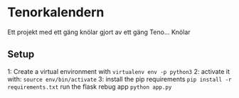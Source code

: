 # Tenorkalendern
Ett projekt med ett gäng knölar gjort av ett gäng Teno... Knölar

## Setup
1: Create a virtual environment with
```virtualenv env -p python3```
2: activate it with:
```source env/bin/activate```
3: install the pip requirements
```pip install -r requirements.txt```
run the flask rebug app
```python app.py```
